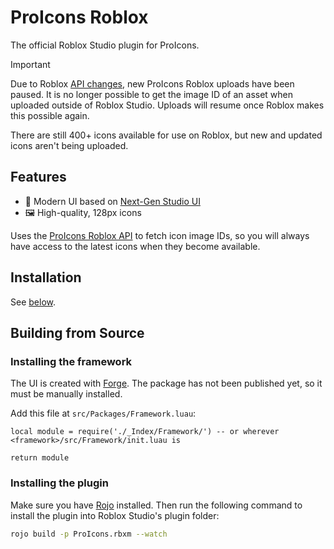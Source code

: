 # ProIcons Roblox
The official Roblox Studio plugin for ProIcons.

> [!IMPORTANT]  
> Due to Roblox [API changes](https://devforum.roblox.com/t/creator-action-required-new-asset-delivery-api-endpoints-for-community-tools/3574403), new ProIcons Roblox uploads have been paused. It is no longer possible to get the image ID of an asset when uploaded outside of Roblox Studio. Uploads will resume once Roblox makes this possible again.
>
> There are still 400+ icons available for use on Roblox, but new and updated icons aren't being uploaded.

## Features
- 📐 Modern UI based on [Next-Gen Studio UI](https://devforum.roblox.com/t/next-gen-studio-ui-preview-is-here-beta/3075390)
- 🖼️ High-quality, 128px icons

Uses the [ProIcons Roblox API](https://procode-software.github.io/proicons/docs/roblox-usage) to fetch icon image IDs, so you will always have access to the latest icons when they become available.

## Installation
See [below](#building-from-source).

## Building from Source
### Installing the framework
The UI is created with [Forge](https://github.com/ProCode-Software/Forge). The package has not been published yet, so it must be manually installed.

Add this file at `src/Packages/Framework.luau`:
```luau
local module = require('./_Index/Framework/') -- or wherever <framework>/src/Framework/init.luau is

return module
```
### Installing the plugin
Make sure you have [Rojo](https://rojo.space) installed. Then run the following command to install the plugin into Roblox Studio's plugin folder:
```bash
rojo build -p ProIcons.rbxm --watch
```